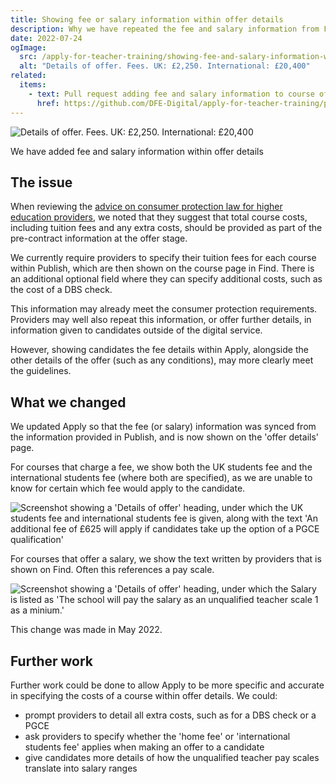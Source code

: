 ```yaml
---
title: Showing fee or salary information within offer details
description: Why we have repeated the fee and salary information from Find
date: 2022-07-24
ogImage:
  src: /apply-for-teacher-training/showing-fee-and-salary-information-within-offer-details/offer-details.png
  alt: "Details of offer. Fees. UK: £2,250. International: £20,400"
related:
  items:
    - text: Pull request adding fee and salary information to course offer pages
      href: https://github.com/DFE-Digital/apply-for-teacher-training/pull/6879
---
```


![Details of offer. Fees. UK: £2,250. International: £20,400](/apply-for-teacher-training/showing-fee-and-salary-information-within-offer-details/offer-details.png)

We have added fee and salary information within offer details

## The issue

When reviewing the [advice on consumer protection law for higher education providers](https://www.gov.uk/government/publications/higher-education-consumer-law-advice-for-providers), we noted that they suggest that total course costs, including tuition fees and any extra costs, should be provided as part of the pre-contract information at the offer stage.

We currently require providers to specify their tuition fees for each course within Publish, which are then shown on the course page in Find. There is an additional optional field where they can specify additional costs, such as the cost of a DBS check.

This information may already meet the consumer protection requirements. Providers may well also repeat this information, or offer further details, in information given to candidates outside of the digital service.

However, showing candidates the fee details within Apply, alongside the other details of the offer (such as any conditions), may more clearly meet the guidelines.

## What we changed

We updated Apply so that the fee (or salary) information was synced from the information provided in Publish, and is now shown on the 'offer details' page.

For courses that charge a fee, we show both the UK students fee and the international students fee (where both are specified), as we are unable to know for certain which fee would apply to the candidate.

![Screenshot showing a 'Details of offer' heading, under which the UK students fee and international students fee is given, along with the text 'An additional fee of £625 will apply if candidates take up the option of a PGCE qualification'](details-of-offer-with-fee.png)

For courses that offer a salary, we show the text written by providers that is shown on Find. Often this references a pay scale.

![Screenshot showing a 'Details of offer' heading, under which the Salary is listed as 'The school will pay the salary as an unqualified teacher scale 1 as a minium.'](details-of-offer-with-salary.png)

This change was made in May 2022.

## Further work

Further work could be done to allow Apply to be more specific and accurate in specifying the costs of a course within offer details. We could:

* prompt providers to detail all extra costs, such as for a DBS check or a PGCE
* ask providers to specify whether the 'home fee' or 'international students fee' applies when making an offer to a candidate
* give candidates more details of how the unqualified teacher pay scales translate into salary ranges
